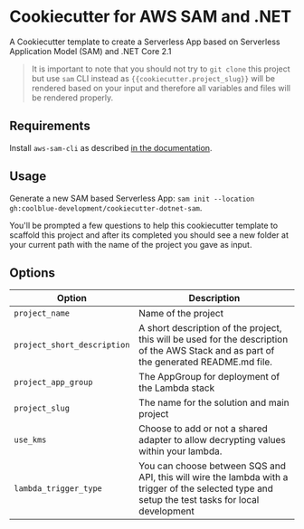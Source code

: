 # Cookiecutter for AWS SAM and .NET

A Cookiecutter template to create a Serverless App based on Serverless Application Model (SAM) and .NET Core 2.1

> It is important to note that you should not try to `git clone` this project but use `sam` CLI instead as ``{{cookiecutter.project_slug}}`` will be rendered based on your input and therefore all variables and files will be rendered properly.

## Requirements

Install `aws-sam-cli` as described [in the documentation](https://hosting-and-deployment.office.coolblue.eu/#/aws/lambda/README?id=aws-sam-cli).

## Usage

Generate a new SAM based Serverless App: `sam init --location gh:coolblue-development/cookiecutter-dotnet-sam`.

You'll be prompted a few questions to help this cookiecutter template to scaffold this project and after its completed you should see a new folder at your current path with the name of the project you gave as input.

## Options

Option | Description
------------------------------------------------- | ---------------------------------------------------------------------------------
`project_name` | Name of the project
`project_short_description` | A short description of the project, this will be used for the description of the AWS Stack and as part of the generated README.md file.
`project_app_group` | The AppGroup for deployment of the Lambda stack
`project_slug` | The name for the solution and main project
`use_kms` | Choose to add or not a shared adapter to allow decrypting values within your lambda.
`lambda_trigger_type` | You can choose between SQS and API, this will wire the lambda with a trigger of the selected type and setup the test tasks for local development
